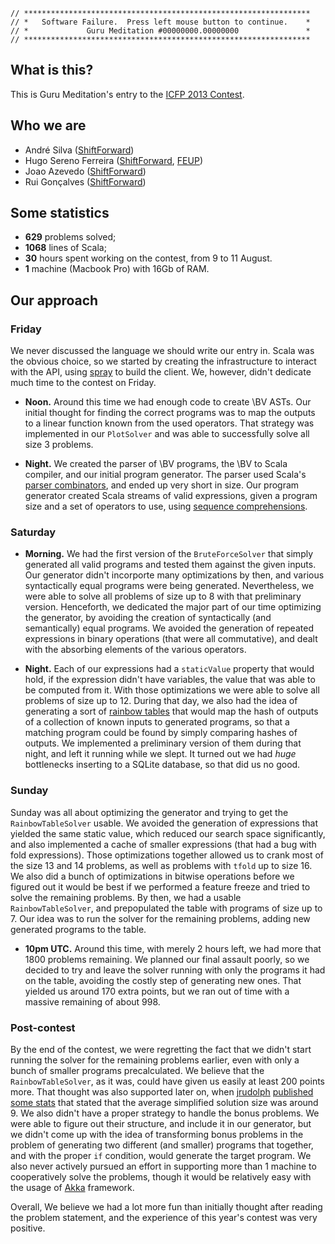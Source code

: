 ```
// ****************************************************************
// *   Software Failure.  Press left mouse button to continue.    *
// *             Guru Meditation #00000000.00000000               *
// ****************************************************************
```

## What is this?

This is Guru Meditation's entry to the
[ICFP 2013 Contest](http://icfpc2013.cloudapp.net/).

## Who we are

* André Silva ([ShiftForward][shiftforward])
* Hugo Sereno Ferreira ([ShiftForward][shiftforward], [FEUP][feup])
* Joao Azevedo ([ShiftForward][shiftforward])
* Rui Gonçalves ([ShiftForward][shiftforward])

## Some statistics

* **629** problems solved;
* **1068** lines of Scala;
* **30** hours spent working on the contest, from 9 to 11 August.
* **1** machine (Macbook Pro) with 16Gb of RAM.

## Our approach

### Friday

We never discussed the language we should write our entry in. Scala was the
obvious choice, so we started by creating the infrastructure to interact with
the API, using [spray][spray.io] to build the client. We, however, didn't
dedicate much time to the contest on Friday. 

 * **Noon.** Around this time we had enough code to create \BV ASTs. Our initial thought for finding the correct programs
was to map the outputs to a linear function known from the used operators. That
strategy was implemented in our `PlotSolver` and was able to successfully solve
all size 3 problems. 

 * **Night.** We created the parser of \BV programs, the
\BV to Scala compiler, and our initial program generator. The parser used
Scala's [parser combinators][par-comb], and ended up very short in size. Our
program generator created Scala streams of valid expressions, given a program
size and a set of operators to use, using [sequence comprehensions][seq-comp].

### Saturday

 * **Morning.** We had the first version of the `BruteForceSolver` that
simply generated all valid programs and tested them against the given
inputs. Our generator didn't incorporte many optimizations by then, and various
syntactically equal programs were being generated. Nevertheless, we were able to
solve all problems of size up to 8 with that preliminary version. Henceforth, we dedicated
the major part of our time optimizing the
generator, by avoiding the creation of syntactically (and semantically) equal
programs. We avoided the generation of repeated expressions in binary operations
(that were all commutative), and dealt with the absorbing elements of the
various operators. 

 * **Night.** Each of our expressions had a
`staticValue` property that would hold, if the expression didn't have variables,
the value that was able to be computed from it. With those optimizations we were 
able to solve all problems of size up to 12. During that day, we also had the idea 
of generating a sort of [rainbow tables][rainbow] that would map the hash of 
outputs of a collection of known inputs to generated programs, so that a matching
program could be found by simply comparing hashes of outputs. We implemented a
preliminary version of them during that night, and left it running while we slept. It
turned out we had *huge* bottlenecks inserting to a SQLite database, so that did 
us no good.

### Sunday

Sunday was all about optimizing the generator and trying to get the
`RainbowTableSolver` usable. We avoided the generation of expressions that
yielded the same static value, which reduced our search space significantly, and
also implemented a cache of smaller expressions (that had a bug with fold
expressions). Those optimizations together allowed us to crank most of the size
13 and 14 problems, as well as problems with `tfold` up to size 16. We also did
a bunch of optimizations in bitwise operations before we figured out it would be
best if we performed a feature freeze and tried to solve the remaining
problems. By then, we had a usable `RainbowTableSolver`, and prepopulated the
table with programs of size up to 7. Our idea was to run the solver for the
remaining problems, adding new generated programs to the table. 

* **10pm UTC.** Around this time, with merely 2 hours left, we had more that 1800 problems
remaining. We planned our final assault poorly, so we decided to try and leave
the solver running with only the programs it had on the table, avoiding the
costly step of generating new ones. That yielded us around 170 extra points, but
we ran out of time with a massive remaining of about 998.

### Post-contest

By the end of the contest, we were regretting the fact that we didn't start
running the solver for the remaining problems earlier, even with only a bunch of
smaller programs precalculated. We believe that the `RainbowTableSolver`, as it
was, could have given us easily at least 200 points more. That thought was also
supported later on, when [jrudolph][jrudolph]
[published some stats][jrudolph-pm] that stated that the average simplified
solution size was around 9. We also didn't have a proper strategy to handle the
bonus problems. We were able to figure out their structure, and include it in
our generator, but we didn't come up with the idea of transforming bonus
problems in the problem of generating two different (and smaller) programs that
together, and with the proper `if` condition, would generate the target program.
We also never actively pursued an effort in supporting more than 1 machine to 
cooperatively solve the problems, though it would be relatively easy with the usage
of [Akka][akka] framework.

Overall, We believe we had a lot more fun than initially thought after reading
the problem statement, and the experience of this year's contest was very
positive.

[feup]: http://www.fe.up.pt
[shiftforward]: http://shiftforward.eu
[akka]: http://akka.io/
[spray.io]: http://spray.io/
[seq-comp]: http://docs.scala-lang.org/tutorials/tour/sequence-comprehensions.html
[par-comb]: http://www.scala-lang.org/api/current/index.html#scala.util.parsing.combinator.Parsers
[rainbow]: http://en.wikipedia.org/wiki/Rainbow_table
[jrudolph]: http://github.com/jrudolph
[jrudolph-pm]: http://gist.github.com/jrudolph/83afde5c992bd94666c8
